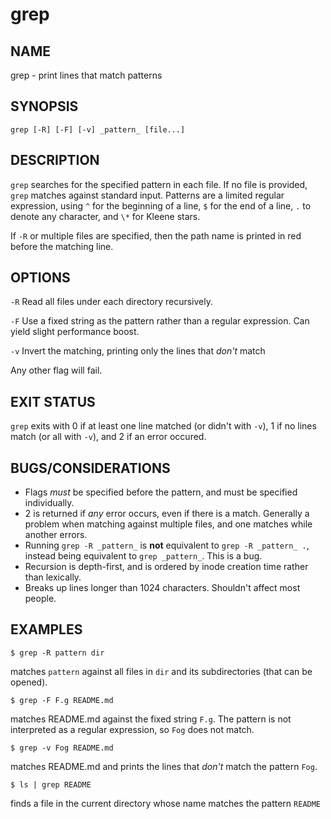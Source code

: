 # grep

## NAME

grep - print lines that match patterns

## SYNOPSIS

```
grep [-R] [-F] [-v] _pattern_ [file...]
```

## DESCRIPTION

`grep` searches for the specified pattern in each file. If no file is provided,
`grep` matches against standard input. Patterns are a limited regular
expression, using `^` for the beginning of a line, `$` for the end of a line,
`.` to denote any character, and `\*` for Kleene stars.

If `-R` or multiple files are specified, then the path name is printed in red
before the matching line.

## OPTIONS

`-R`	Read all files under each directory recursively.

`-F`	Use a fixed string as the pattern rather than a regular expression. Can
	yield slight performance boost.

`-v`	Invert the matching, printing only the lines that _don't_ match

Any other flag will fail.

## EXIT STATUS

`grep` exits with 0 if at least one line matched (or didn't with `-v`), 1 if no
lines match (or all with `-v`), and 2 if an error occured.

## BUGS/CONSIDERATIONS

* Flags _must_ be specified before the pattern, and must be specified
  individually.
* 2 is returned if _any_ error occurs, even if there is a match. Generally a
  problem when matching against multiple files, and one matches while another
  errors.
* Running `grep -R _pattern_` is **not** equivalent to `grep -R _pattern_ .`,
  instead being equivalent to `grep _pattern_`. This is a bug.
* Recursion is depth-first, and is ordered by inode creation time rather than
  lexically.
* Breaks up lines longer than 1024 characters. Shouldn't affect most people.

## EXAMPLES

`$ grep -R pattern dir`

matches `pattern` against all files in `dir` and its subdirectories (that can
be opened).

`$ grep -F F.g README.md`

matches README.md against the fixed string `F.g`. The pattern is not
interpreted as a regular expression, so `Fog` does not match.

`$ grep -v Fog README.md`

matches README.md and prints the lines that _don't_ match the pattern `Fog`.

`$ ls | grep README`

finds a file in the current directory whose name matches the pattern `README`
